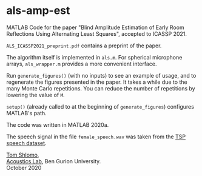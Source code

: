 # als-amp-est
MATLAB Code for the paper "Blind Amplitude Estimation of Early Room Reflections Using Alternating Least Squares", accepted to ICASSP 2021.

`ALS_ICASSP2021_preprint.pdf` contains a preprint of the paper.

The algorithm itself is implemented in `als.m`.
For spherical microphone arrays, `als_wrapper.m` provides a more convenient interface.

Run `generate_figures()` (with no inputs) to see an example of usage, and to regenerate the figures presented in the paper.
It takes a while due to the many Monte Carlo repetitions.
You can reduce the number of repetitions by lowering the value of `M`.

`setup()` (already called to at the beginning of `generate_figures`) configures MATLAB's path.

The code was written in MATLAB 2020a.

The speech signal in the file `female_speech.wav` was taken from the [TSP speech dataset](http://www-mmsp.ece.mcgill.ca/Documents/Data/).

[Tom Shlomo](https://www.linkedin.com/in/tom-shlomo-060679182/),\
[Acoustics Lab](https://sites.google.com/view/acousticslab), Ben Gurion University.\
October 2020
